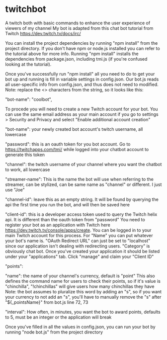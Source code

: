 # twitchbot
A twitch both with basic commands to enhance the user experience of viewers of my channel
My bot is adapted from this chat bot tutorial from Twitch https://dev.twitch.tv/docs/irc/

You can install the project dependencies by running "npm install" from the project directory.
If you don't have npm or node.js installed you can refer to the tutorial above for more info.
Running "npm install" installs the dependencies from package.json, including tmi.js (if you're confused looking at the tutorial).

Once you've successfully run "npm install" all you need to do to get your bot up and running is fill in variable settings in config.json.
Our bot.js reads all user-specific info from config.json, and thus does not need to modified.
Note: replace the <> characters from the string, so it looks like this:
 
 "bot-name": "coolbot",

To procede you will need to create a new Twitch account for your bot.
You can use the same email address as your main account if you go to settings > Security and Privacy and select "Enable additional account creation"

"bot-name": your newly created bot account's twitch username, all lowercase 

"password": this is an oauth token for you bot account. 
Go to https://twitchapps.com/tmi/ while logged into your chatbot account to generate this token

"channel": the twitch username of your channel where you want the chatbot to work, all lowercase

"streamer-name": This is the name the bot will use when referring to the streamer, can be stylized, can be same name as "channel" or different. I just use "Joe"

"channel-id": leave this as an empty string. It will be found by querying the api the first time you run the bot, and will then be saved here

"client-id": this is a developer access token used to query the Twitch helix api. It is different than the oauth token from "password"
You need to register your bot as an application with Twitch here https://dev.twitch.tv/console/apps/create.
You can be logged in to your main Twitch account for this process. 
For "Name" you can put whatever your bot's name is. 
"OAuth Redirect URL" can just be set to "localhost" since our application isn't dealing with redirecting users. 
"Category" is obviously chat bot.
Once you've created your application it should be listed under your "applications" tab. Click "manage" and claim your "Client ID"

"points":
 
 "name": the name of your channel's currency, default is "point"
 This also defines the command name for users to check their points, 
 so if it's value is "chinchilla", "!chinchillas" will give users how many chinchillas they have
 Note: the bot assumes to pluralize this word by adding an "s", so if you want your currency to not add an "s",
 you'll have to manually remove the "s" after "${_pointsName}" from bot.js line 72, 73
 
 "interval": How often, in minutes, you want the bot to award points, defaults to 5, must be an integer or the application will break
 
Once you've filled in all the values in config.json, you can run your bot by running "node bot.js" from the project directory
